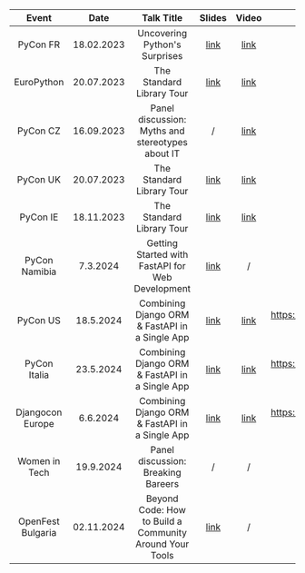 | Event | Date | Talk Title | Slides | Video | Demo App URL|
| :---:   | :---: | :---: | :---: | :---: | :---: |
| PyCon FR | 18.02.2023 | Uncovering Python's Surprises | [link](https://github.com/clytaemnestra/talks/blob/main/uncovering_python_surprises.pdf) | [link](https://pyvideo.org/pycon-fr-2023/uncovering-pythons-surprises-a-deep-dive-into-gotchas.html)   | / |
| EuroPython | 20.07.2023 | The Standard Library Tour | [link](https://github.com/clytaemnestra/talks/blob/main/standard-library-tour.pdf) | [link](https://www.youtube.com/watch?v=l4POMeXK5Wo) | / |
| PyCon CZ | 16.09.2023 | Panel discussion: Myths and stereotypes about IT | / | [link](https://www.youtube.com/watch?v=V-DAAuYpysU) | / |
| PyCon UK | 20.07.2023 | The Standard Library Tour | [link](https://github.com/clytaemnestra/talks/blob/main/standard-library-tour.pdf) | [link](https://www.youtube.com/watch?v=9J3Wfizht9E) | / |
| PyCon IE | 18.11.2023 | The Standard Library Tour | [link](https://github.com/clytaemnestra/talks/blob/main/standard-library-tour.pdf) | [link](https://www.youtube.com/watch?v=ZId-JEMSCQ8) | / |
| PyCon Namibia | 7.3.2024 | Getting Started with FastAPI for Web Development | [link](https://github.com/clytaemnestra/talks/blob/main/introduction-to-fastapi/getting-started-with-fastapi-for-web-development.pdf) | / | / |
| PyCon US | 18.5.2024 | Combining Django ORM & FastAPI in a Single App | [link](https://github.com/clytaemnestra/talks/blob/main/fastapi-django-orm.pdf) | [link](https://www.youtube.com/watch?v=mllmOJFjaDc) | https://github.com/clytaemnestra/books-demo-app |
| PyCon Italia | 23.5.2024 | Combining Django ORM & FastAPI in a Single App | [link](https://github.com/clytaemnestra/talks/blob/main/fastapi-django-orm.pdf) | [link](https://www.youtube.com/watch?v=6FiSXec3V1w) | https://github.com/clytaemnestra/books-demo-app |
| Djangocon Europe | 6.6.2024 | Combining Django ORM & FastAPI in a Single App | [link](https://github.com/clytaemnestra/talks/blob/main/django-orm-fast-api-djangocon.pdf) | [link](https://www.youtube.com/watch?v=AERuDe9YxWE) | https://github.com/clytaemnestra/books-demo-app |
| Women in Tech | 19.9.2024 | Panel discussion: Breaking Bareers | / | / | / |
| OpenFest Bulgaria | 02.11.2024 | Beyond Code: How to Build a Community Around Your Tools | [link](https://github.com/clytaemnestra/talks/blob/main/beyond-the-code-how-to-build-a-community-around-your-tools.pdf) | / | / |


